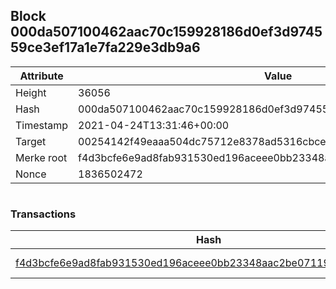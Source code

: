 ## Block 000da507100462aac70c159928186d0ef3d974559ce3ef17a1e7fa229e3db9a6

Attribute | Value
--- | ---
Height | 36056
Hash | 000da507100462aac70c159928186d0ef3d974559ce3ef17a1e7fa229e3db9a6
Timestamp | 2021-04-24T13:31:46+00:00
Target | 00254142f49eaaa504dc75712e8378ad5316cbcead634704b3734b6271167cc4
Merke root | f4d3bcfe6e9ad8fab931530ed196aceee0bb23348aac2be07119cec160c3591f
Nonce | 1836502472

```

```

### Transactions

Hash | Amount
--- | ---
[f4d3bcfe6e9ad8fab931530ed196aceee0bb23348aac2be07119cec160c3591f](f4d3bcfe6e9ad8fab931530ed196aceee0bb23348aac2be07119cec160c3591f.md) | 10.00000000 SKEPTI 
